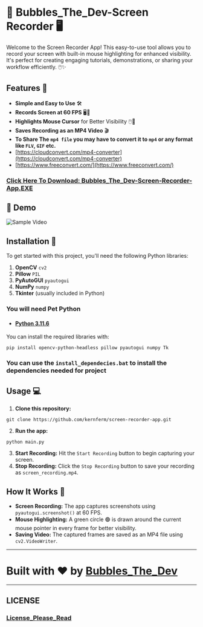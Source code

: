 # 🎥 Bubbles_The_Dev-Screen Recorder 🖥️

Welcome to the Screen Recorder App! This easy-to-use tool allows you to record your screen with built-in mouse highlighting for enhanced visibility. It's perfect for creating engaging tutorials, demonstrations, or sharing your workflow efficiently. 🖱️✨

## Features 🚀

- **Simple and Easy to Use** 🛠️
- **Records Screen at 60 FPS** 🖥️💨
- **Highlights Mouse Cursor** for Better Visibility 🖱️👀
- **Saves Recording as an MP4 Video** 🎬
- **To Share The `mp4 file` you may have to convert it to `mp4` or any format like `FLV`, `GIF` etc.**
- [https://cloudconvert.com/mp4-converter](https://cloudconvert.com/mp4-converter)
- [https://www.freeconvert.com/](https://www.freeconvert.com/)

### [Click Here To Download: Bubbles_The_Dev-Screen-Recorder-App.EXE](https://github.com/KernFerm/screen-recorder-app/releases/tag/recorder)

## 🚀 Demo

![Sample Video](https://github.com/KernFerm/screen-recorder-app/blob/main/Sample_Video/screen_recording.gif)

## Installation 🔧

To get started with this project, you'll need the following Python libraries:

1. **OpenCV** `cv2`
2. **Pillow** `PIL`
3. **PyAutoGUI** `pyautogui`
4. **NumPy** `numpy`
5. **Tkinter** (usually included in Python)

### You will need Pet Python 

- #### [Python 3.11.6](https://github.com/KernFerm/Py3.11.6installer)

You can install the required libraries with:

```
pip install opencv-python-headless pillow pyautogui numpy Tk
```

### You can use the `install_dependecies.bat` to install the dependencies needed for project

## Usage 💻

1. **Clone this repository:**
```
git clone https://github.com/kernferm/screen-recorder-app.git
```

2. **Run the app:**

```
python main.py
```

3. **Start Recording:** Hit the `Start Recording` button to begin capturing your screen.
4. **Stop Recording:** Click the `Stop Recording` button to save your recording as `screen_recording.mp4`.

## How It Works 🧐

- **Screen Recording:** The app captures screenshots using `pyautogui.screenshot()` at 60 FPS.
- **Mouse Highlighting:** A green circle 🟢 is drawn around the current mouse pointer in every frame for better visibility.
- **Saving Video:** The captured frames are saved as an MP4 file using `cv2.VideoWriter`.

-------
# Built with ❤️ by [Bubbles_The_Dev](https://github.com/kernferm)
-------
## LICENSE
### [License_Please_Read](https://github.com/KernFerm/screen-recorder-app/blob/main/LICENSE)
